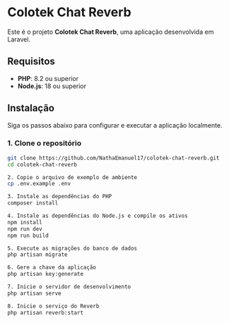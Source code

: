 # Colotek Chat Reverb

Este é o projeto **Colotek Chat Reverb**, uma aplicação desenvolvida em Laravel.

## Requisitos

- **PHP**: 8.2 ou superior
- **Node.js**: 18 ou superior

## Instalação

Siga os passos abaixo para configurar e executar a aplicação localmente.

### 1. Clone o repositório

```bash
git clone https://github.com/NathaEmanuel17/colotek-chat-reverb.git
cd colotek-chat-reverb

2. Copie o arquivo de exemplo de ambiente
cp .env.example .env

3. Instale as dependências do PHP
composer install

4. Instale as dependências do Node.js e compile os ativos
npm install
npm run dev
npm run build

5. Execute as migrações do banco de dados
php artisan migrate

6. Gere a chave da aplicação
php artisan key:generate

7. Inicie o servidor de desenvolvimento
php artisan serve

8. Inicie o serviço do Reverb
php artisan reverb:start
